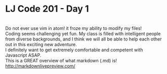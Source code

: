 # LJ Code 201 - Day 1
<br>Do not ever use vim in atom! it froze my ability to modify my files!
<br>Coding seems challenging yet fun. My class is filled with intelligent people from diverse backgrounds, and I think we will all be able to help each other out in this exciting new adventure.
<br>I definitely want to get extremely comfortable and competent with Javascript ASAP.
<br>This is a GREAT overview of what markdown (.md) is! http://markdownlivepreview.com/
